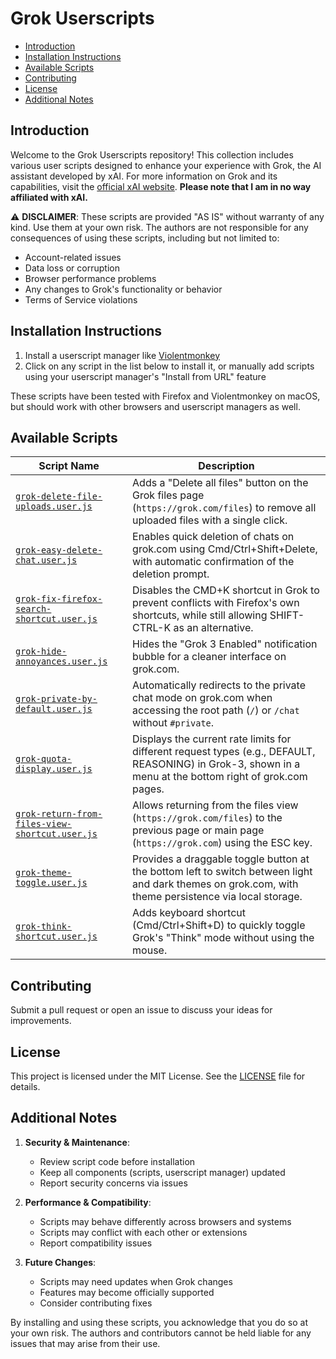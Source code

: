 # Grok Userscripts

- [Introduction](#introduction)
- [Installation Instructions](#installation-instructions)
- [Available Scripts](#available-scripts)
- [Contributing](#contributing)
- [License](#license)
- [Additional Notes](#additional-notes)

## Introduction

Welcome to the Grok Userscripts repository! This collection includes various user scripts designed to enhance your experience with Grok, the AI assistant developed by xAI. For more information on Grok and its capabilities, visit the [official xAI website](https://x.ai). **Please note that I am in no way affiliated with xAI.**

⚠️ **DISCLAIMER**: These scripts are provided "AS IS" without warranty of any kind. Use them at your own risk. The authors are not responsible for any consequences of using these scripts, including but not limited to:
- Account-related issues
- Data loss or corruption
- Browser performance problems
- Any changes to Grok's functionality or behavior
- Terms of Service violations

## Installation Instructions

1. Install a userscript manager like [Violentmonkey](https://violentmonkey.github.io/)
2. Click on any script in the list below to install it, or manually add scripts using your userscript manager's "Install from URL" feature

These scripts have been tested with Firefox and Violentmonkey on macOS, but should work with other browsers and userscript managers as well.

## Available Scripts

| Script Name | Description |
|-------------|-------------|
| [`grok-delete-file-uploads.user.js`](grok-delete-file-uploads.user.js) | Adds a "Delete all files" button on the Grok files page (`https://grok.com/files`) to remove all uploaded files with a single click. |
| [`grok-easy-delete-chat.user.js`](grok-easy-delete-chat.user.js) | Enables quick deletion of chats on grok.com using Cmd/Ctrl+Shift+Delete, with automatic confirmation of the deletion prompt. |
| [`grok-fix-firefox-search-shortcut.user.js`](grok-fix-firefox-search-shortcut.user.js) | Disables the CMD+K shortcut in Grok to prevent conflicts with Firefox's own shortcuts, while still allowing SHIFT-CTRL-K as an alternative. |
| [`grok-hide-annoyances.user.js`](grok-hide-annoyances.user.js) | Hides the "Grok 3 Enabled" notification bubble for a cleaner interface on grok.com. |
| [`grok-private-by-default.user.js`](grok-private-by-default.user.js) | Automatically redirects to the private chat mode on grok.com when accessing the root path (`/`) or `/chat` without `#private`. |
| [`grok-quota-display.user.js`](grok-quota-display.user.js) | Displays the current rate limits for different request types (e.g., DEFAULT, REASONING) in Grok-3, shown in a menu at the bottom right of grok.com pages. |
| [`grok-return-from-files-view-shortcut.user.js`](grok-return-from-files-view-shortcut.user.js) | Allows returning from the files view (`https://grok.com/files`) to the previous page or main page (`https://grok.com`) using the ESC key. |
| [`grok-theme-toggle.user.js`](grok-theme-toggle.user.js) | Provides a draggable toggle button at the bottom left to switch between light and dark themes on grok.com, with theme persistence via local storage. |
| [`grok-think-shortcut.user.js`](grok-think-shortcut.user.js) | Adds keyboard shortcut (Cmd/Ctrl+Shift+D) to quickly toggle Grok's "Think" mode without using the mouse. |

## Contributing

Submit a pull request or open an issue to discuss your ideas for improvements.

## License

This project is licensed under the MIT License. See the [LICENSE](LICENSE) file for details.

## Additional Notes

1. **Security & Maintenance**:
   - Review script code before installation
   - Keep all components (scripts, userscript manager) updated
   - Report security concerns via issues

2. **Performance & Compatibility**:
   - Scripts may behave differently across browsers and systems
   - Scripts may conflict with each other or extensions
   - Report compatibility issues

3. **Future Changes**:
   - Scripts may need updates when Grok changes
   - Features may become officially supported
   - Consider contributing fixes

By installing and using these scripts, you acknowledge that you do so at your own risk. The authors and contributors cannot be held liable for any issues that may arise from their use.
